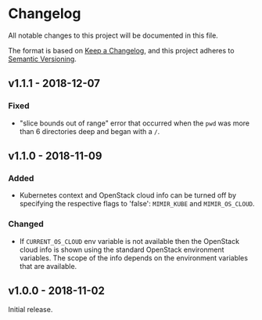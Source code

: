 # Changelog
All notable changes to this project will be documented in this file.

The format is based on [Keep a Changelog](https://keepachangelog.com/en/1.0.0/),
and this project adheres to [Semantic Versioning](https://semver.org/spec/v2.0.0.html).

## v1.1.1 - 2018-12-07
### Fixed
- "slice bounds out of range" error that occurred when the `pwd` was more than
  6 directories deep and began with a `/`.

## v1.1.0 - 2018-11-09
### Added
- Kubernetes context and OpenStack cloud info can be turned off by specifying
  the respective flags to 'false': `MIMIR_KUBE` and `MIMIR_OS_CLOUD`.

### Changed
- If `CURRENT_OS_CLOUD` env variable is not available then the OpenStack cloud
  info is shown using the standard OpenStack environment variables. The scope
  of the info depends on the environment variables that are available.

## v1.0.0 - 2018-11-02

Initial release.
